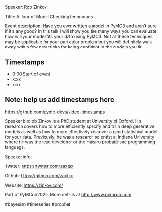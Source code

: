 
Speaker: Rob Zinkov

Title: A Tour of Model Checking techniques


Event description:
Have you ever written a model in PyMC3 and aren’t sure if it’s any good? In this talk I will show you the many ways you can evaluate how will your model fits your data using PyMC3. Not all these techniques may be applicable for your particular problem but you will definitely walk away with a few new tricks for being confident in the models you fit.


## Timestamps
- 0:00 Start of event
- x:xx 
- x:xx

## Note: help us add timestamps here
https://github.com/pymc-devs/video-timestamps

Speaker bio:
ob Zinkov is a PhD student at University of Oxford. His research covers how to more efficiently specify and train deep generative models as well as how to more effectively discover a good statistical model for your data. Previously, he was a research scientist at Indiana University where he was the lead developer of the Hakaru probabilistic programming language.

Speaker info:

Twitter: https://twitter.com/zaxtax

Github: https://github.com/zaxtax

Website: https://zinkov.com/

Part of PyMCon2020. 
More details at http://www.pymcon.com  

#bayesian #timeseries #prophet
